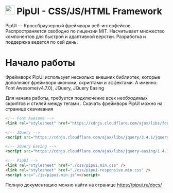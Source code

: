 # <img src="https://pipui.ru/Themes/Default/img/logo.svg" width="28" height="28"> PipUI - CSS/JS/HTML Framework

PipUI — Кроссбраузерный фреймворк веб-интерфейсов. Распространяется свободно по лицензии MIT. Насчитывает множество компонентов для быстрой и адаптивной верстки.
Разработка и поддержка ведется по сей день.

# Начало работы
Фреймворк PipUI использует несколько внешних библиотек, которые дополняют фреймворк иконкми, скриптами и эффектами. А именно: Font Awesome(v4.7.0), JQuery, JQuery Easing

Для начала работы, требуется подключение всех необходимых скриптов и стилей между тегами <head>. Скачать фреймворк PipUI можно на странице скачивания

```HTML
<!-- Font Awesome -->
<link rel="stylesheet" href="https://cdnjs.cloudflare.com/ajax/libs/font-awesome/4.7.0/css/font-awesome.css" />

<!-- JQuery -->
<script src="https://cdnjs.cloudflare.com/ajax/libs/jquery/3.4.1/jquery.min.js"></script>

<!-- JQuery Easing -->
<script src="https://cdnjs.cloudflare.com/ajax/libs/jquery-easing/1.4.1/jquery.easing.min.js"></script>

<!-- PipUI -->
<link rel="stylesheet" href="./css/pipui.min.css" />
<link rel="stylesheet" href="./css/pipui-responsive.min.css" />
<script src="./js/pipui.min.js"></script>
```

Полную документацию можно найти на странице https://pipui.ru/docs/

